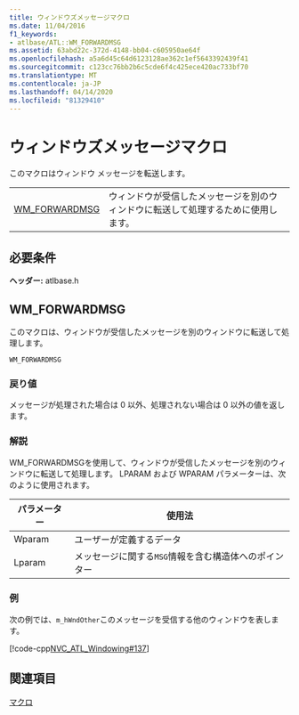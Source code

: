 ```yaml
---
title: ウィンドウズメッセージマクロ
ms.date: 11/04/2016
f1_keywords:
- atlbase/ATL::WM_FORWARDMSG
ms.assetid: 63abd22c-372d-4148-bb04-c605950ae64f
ms.openlocfilehash: a5a6d45c64d6123128ae362c1ef5643392439f41
ms.sourcegitcommit: c123cc76bb2b6c5cde6f4c425ece420ac733bf70
ms.translationtype: MT
ms.contentlocale: ja-JP
ms.lasthandoff: 04/14/2020
ms.locfileid: "81329410"
---
```

# <a name="windows-messages-macros"></a>ウィンドウズメッセージマクロ

このマクロはウィンドウ メッセージを転送します。

|||
|-|-|
|[WM_FORWARDMSG](#wm_forwardmsg)|ウィンドウが受信したメッセージを別のウィンドウに転送して処理するために使用します。|

## <a name="requirements"></a>必要条件

**ヘッダー:** atlbase.h

## <a name="wm_forwardmsg"></a><a name="wm_forwardmsg"></a>WM_FORWARDMSG

このマクロは、ウィンドウが受信したメッセージを別のウィンドウに転送して処理します。

```
WM_FORWARDMSG
```

### <a name="return-value"></a>戻り値

メッセージが処理された場合は 0 以外、処理されない場合は 0 以外の値を返します。

### <a name="remarks"></a>解説

WM_FORWARDMSGを使用して、ウィンドウが受信したメッセージを別のウィンドウに転送して処理します。 LPARAM および WPARAM パラメーターは、次のように使用されます。

|パラメーター|使用法|
|---------------|-----------|
|Wparam|ユーザーが定義するデータ|
|Lparam|メッセージに関する`MSG`情報を含む構造体へのポインター|

### <a name="example"></a>例

次の例では、`m_hWndOther`このメッセージを受信する他のウィンドウを表します。

[!code-cpp[NVC_ATL_Windowing#137](../../atl/codesnippet/cpp/windows-messages-macros_1.cpp)]

## <a name="see-also"></a>関連項目

[マクロ](../../atl/reference/atl-macros.md)
